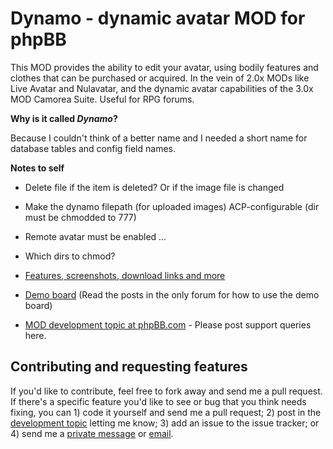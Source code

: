 Dynamo - dynamic avatar MOD for phpBB
============================

This MOD provides the ability to edit your avatar, using bodily features and clothes that can be purchased or acquired. In the vein of 2.0x MODs like Live Avatar and Nulavatar, and the dynamic avatar capabilities of the 3.0x MOD Camorea Suite. Useful for RPG forums.

**Why is it called _Dynamo_?**

Because I couldn't think of a better name and I needed a short name for database tables and config field names.

**Notes to self**

*	Delete file if the item is deleted? Or if the image file is changed
*	Make the dynamo filepath (for uploaded images) ACP-configurable (dir must be chmodded to 777)
*   Remote avatar must be enabled ...
*   Which dirs to chmod?

*   [Features, screenshots, download links and more](http://www.dellsystem.me/phpbb-waldo)
*   [Demo board](http://phpbb.dellsystem.me/dynamo) (Read the posts in the only forum for how to use the demo board)
*   [MOD development topic at phpBB.com](http://www.phpbb.com/community/viewtopic.php?f=70&t=1823845) - Please post support queries here.

Contributing and requesting features
-----------------------------------

If you'd like to contribute, feel free to fork away and send me a pull request. If there's a specific feature you'd like to see or bug that you think needs fixing, you can 1) code it yourself and send me a pull request; 2) post in the [development topic](http://www.phpbb.com/community/viewtopic.php?f=70&t=2092309) letting me know; 3) add an issue to the issue tracker; or 4) send me a [private message](http://www.phpbb.com/community/ucp.php?i=pm&mode=compose&u=178433) or [email](mailto:dellsystem@phpbb.com).
